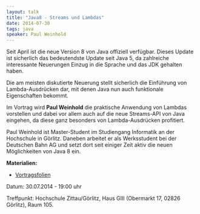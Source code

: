 ```yaml
---
layout: talk
title: "Java8 - Streams und Lambdas"
date: 2014-07-30
tags: java
speaker: Paul Weinhold
---
```


Seit April ist die neue Version 8 von Java offiziell verfügbar. Dieses Update ist sicherlich das bedeutendste Update seit Java 5, da zahlreiche interessante Neuerungen Einzug in die Sprache und das JDK gehalten haben. 

Die am meisten diskutierte Neuerung stellt sicherlich die Einführung von Lambda-Ausdrücken dar, mit denen Java nun auch funktionale Eigenschaften bekommt.

Im Vortrag wird **Paul Weinhold** die praktische Anwendung von Lambdas vorstellen und dabei vor allem auch auf die neue Streams-API von Java eingehen, da diese ganz besonders von Lambda-Ausdrücken profitiert.

Paul Weinhold ist Master-Student im Studiengang Informatik an der Hochschule in Görlitz. Daneben arbeitet er als Werksstudent bei der Deutschen Bahn AG und setzt dort seit einiger Zeit aktiv die neuen Möglichkeiten von Java 8 ein.

**Materialien:**

+ [Vortragsfolien](/downloads/juggr_java8.pdf)

Datum: 30.07.2014 - 19:00 uhr

Treffpunkt: Hochschule Zittau/Görlitz, Haus GIII (Obermarkt 17, 02826 Görlitz), Raum 105.
